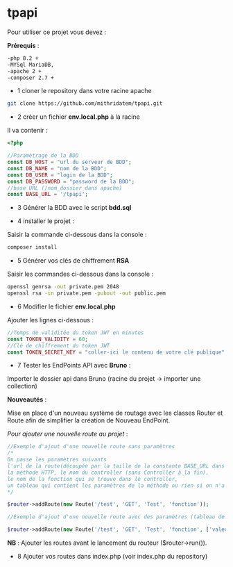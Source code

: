 # tpapi
Pour utiliser ce projet vous devez :

**Prérequis** :

```txt
-php 8.2 +
-MYSql MariaDB,
-apache 2 +
-composer 2.7 +
```

- 1 cloner le repository dans votre racine apache

```bash
git clone https://github.com/mithridatem/tpapi.git
```
- 2 créer un fichier **env.local.php** à la racine

Il va contenir :

```php
<?php

//Paramètrage de la BDD
const DB_HOST = "url du serveur de BDD";
const DB_NAME = "nom de la BDD";
const DB_USER = "login de la BDD";
const DB_PASSWORD = "password de la BDD";
//base URL (/nom_dossier dans apache)
const BASE_URL = '/tpapi';

```

- 3 Générer la BDD avec le script **bdd.sql**

- 4 installer le projet :

Saisir la commande ci-dessous dans la console :

```bash
composer install
```

- 5 Générer vos clés de chiffrement **RSA**

Saisir les commandes ci-dessous dans la console :

```bash
openssl genrsa -out private.pem 2048
openssl rsa -in private.pem -pubout -out public.pem
```

- 6 Modifier le fichier **env.local.php**

Ajouter les lignes ci-dessous :

```php
//Temps de validitée du token JWT en minutes
const TOKEN_VALIDITY = 60;
//Clé de chiffrement du token JWT
const TOKEN_SECRET_KEY = "coller-ici le contenu de votre clé publique"
```

- 7 Tester les EndPoints API avec **Bruno** :

Importer le dossier api dans Bruno (racine du projet -> importer une collection)

**Nouveautés** :

Mise en place d'un nouveau système de routage avec les classes Router et Route 
afin de simplifier la création de Nouveau EndPoint.

*Pour ajouter une nouvelle route au projet* :

```php
//Exemple d'ajout d'une nouvelle route sans paramètres
/*
On passe les paramètres suivants 
l'url de la route(découpée par la taille de la constante BASE_URL dans env.local.php),
la méthode HTTP, le nom du controller (sans Controller à la fin), 
le nom de la fonction qui se trouve dans le controller,
un tableau qui contient les paramètres de la méthode ou rien si on n'a pas de paramètes
*/

$router->addRoute(new Route('/test', 'GET', 'Test', 'fonction'));

//Exemple d'ajout d'une nouvelle route avec des paramètres (tableau de paramètres en dernier paramètre)

$router->addRoute(new Route('/test', 'GET', 'Test', 'fonction', ['valeur1', ...]));

```
**NB** : Ajouter les routes avant le lancement du routeur ($router->run()).

- 8 Ajouter vos routes dans index.php (voir index.php du repository)
